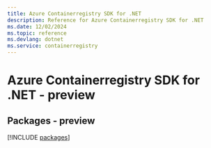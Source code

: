 ```yaml
---
title: Azure Containerregistry SDK for .NET
description: Reference for Azure Containerregistry SDK for .NET
ms.date: 12/02/2024
ms.topic: reference
ms.devlang: dotnet
ms.service: containerregistry
---
```

# Azure Containerregistry SDK for .NET - preview
## Packages - preview
[!INCLUDE [packages](containerregistry-index.md)]